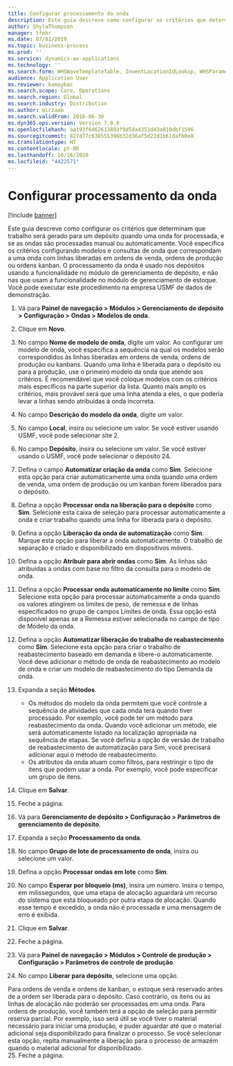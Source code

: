 ```yaml
---
title: Configurar processamento da onda
description: Este guia descreve como configurar os critérios que determinam que trabalho será gerado para um depósito quando uma onda for processada, e se as ondas são processadas manual ou automaticamente.
author: ShylaThompson
manager: tfehr
ms.date: 07/01/2019
ms.topic: business-process
ms.prod: ''
ms.service: dynamics-ax-applications
ms.technology: ''
ms.search.form: WHSWaveTemplateTable, InventLocationIdLookup, WHSParameters, ProdParameters, whswavetablecreatenew, WHSWaveTable, WHSWaveAttributes, WHSKanbanWaveTable, WHSWaveTableListPage, WHSKanbanWaveTableListPage
audience: Application User
ms.reviewer: kamaybac
ms.search.scope: Core, Operations
ms.search.region: Global
ms.search.industry: Distribution
ms.author: mirzaab
ms.search.validFrom: 2016-06-30
ms.dyn365.ops.version: Version 7.0.0
ms.openlocfilehash: aa193f6d62613893f9d5da4351d43a810dbf1596
ms.sourcegitcommit: 827d77c638555396b32d36af5d22d1b61dafb0e8
ms.translationtype: HT
ms.contentlocale: pt-BR
ms.lasthandoff: 10/16/2020
ms.locfileid: "4422571"
---
```

# <a name="configure-wave-processing"></a>Configurar processamento da onda

[!include [banner](../../includes/banner.md)]

Este guia descreve como configurar os critérios que determinam que trabalho será gerado para um depósito quando uma onda for processada, e se as ondas são processadas manual ou automaticamente. Você especifica os critérios configurando modelos e consultas de onda que correspondam a uma onda com linhas liberadas em ordens de venda, ordens de produção ou ordens kanban. O processamento da onda é usado nos depósitos usando a funcionalidade no módulo de gerenciamento de depósito, e não nas que usam a funcionalidade no módulo de gerenciamento de estoque. Você pode executar este procedimento na empresa USMF de dados de demonstração.

1. Vá para **Painel de navegação > Módulos > Gerenciamento de depósito > Configuração > Ondas > Modelos de onda**.
2. Clique em **Novo**.
3. No campo **Nome de modelo de onda**, digite um valor. Ao configurar um modelo de onda, você especifica a sequência na qual os modelos serão correspondidos às linhas liberadas em ordens de venda, ordens de produção ou kanbans. Quando uma linha é liberada para o depósito ou para a produção, use o primeiro modelo da onda que atende aos critérios. É recomendável que você coloque modelos com os critérios mais específicos na parte superior da lista. Quanto mais amplo os critérios, mais provável será que uma linha atenda a eles, o que poderia levar a linhas sendo atribuídas à onda incorreta.  
4. No campo **Descrição do modelo da onda**, digite um valor.
5. No campo **Local**, insira ou selecione um valor. Se você estiver usando USMF, você pode selecionar site 2.  
6. No campo **Depósito**, insira ou selecione um valor. Se você estiver usando o USMF, você pode selecionar o depósito 24.  
7. Defina o campo **Automatizar criação da onda** como **Sim**. Selecione esta opção para criar automaticamente uma onda quando uma ordem de venda, uma ordem de produção ou um kanban forem liberados para o depósito.  
8. Defina a opção **Processar onda na liberação para o depósito** como **Sim**. Selecione esta caixa de seleção para processar automaticamente a onda e criar trabalho quando uma linha for liberada para o depósito.  
9. Defina a opção **Liberação da onda de automatização** como **Sim**. Marque esta opção para liberar a onda automaticamente. O trabalho de separação é criado e disponibilizado em dispositivos móveis.  
10. Defina a opção **Atribuir para abrir ondas** como **Sim**. As linhas são atribuídas a ondas com base no filtro da consulta para o modelo de onda.  
11. Defina a opção **Processar onda automaticamente no limite** como **Sim**. Selecione esta opção para processar automaticamente a onda quando os valores atingirem os limites de peso, de remessa e de linhas especificados no grupo de campos Limites de onda. Essa opção está disponível apenas se a Remessa estiver selecionada no campo de tipo de Modelo da onda.  
12. Defina a opção **Automatizar liberação do trabalho de reabastecimento** como **Sim**. Selecione esta opção para criar o trabalho de reabastecimento baseado em demanda e libere-o automaticamente. Você deve adicionar o método de onda de reabastecimento ao modelo de onda e criar um modelo de reabastecimento do tipo Demanda da onda.  
13. Expanda a seção **Métodos**.

    - Os métodos do modelo da onda permitem que você controle a sequência de atividades que cada onda terá quando tiver processado. Por exemplo, você pode ter um método para reabastecimento da onda. Quando você adicionar um método, ele será automaticamente listado na localização apropriada na sequência de etapas. Se você definiu a opção de versão de trabalho de reabastecimento de automatização para Sim, você precisará adicionar aqui o método de reabastecimento.  
    - Os atributos da onda atuam como filtros, para restringir o tipo de itens que podem usar a onda. Por exemplo, você pode especificar um grupo de itens.  
14. Clique em **Salvar**.
15. Feche a página.
16. Vá para **Gerenciamento de depósito > Configuração > Parâmetros de gerenciamento de depósito**.
17. Expanda a seção **Processamento da onda**.
18. No campo **Grupo de lote de processamento de onda**, insira ou selecione um valor.
19. Defina a opção **Processar ondas em lote** como **Sim**.
20. No campo **Esperar por bloqueio (ms)**, insira um número. Insira o tempo, em milissegundos, que uma etapa de alocação aguardará um recurso do sistema que está bloqueado por outra etapa de alocação. Quando esse tempo é excedido, a onda não é processada e uma mensagem de erro é exibida.  
21. Clique em **Salvar**.
22. Feche a página.
23. Vá para **Painel de navegação > Módulos > Controle de produção > Configuração > Parâmetros de controle de produção**.
24. No campo **Liberar para depósito**, selecione uma opção.

Para ordens de venda e ordens de kanban, o estoque será reservado antes de a ordem ser liberada para o depósito. Caso contrário, os itens ou as linhas de alocação não poderão ser processadas em uma onda. Para ordens de produção, você também terá a opção de seleção para permitir reserva parcial. Por exemplo, isso será útil se você tiver o material necessário para iniciar uma produção, e puder aguardar até que o material adicional seja disponibilizado para finalizar o processo. Se você selecionar esta opção, repita manualmente a liberação para o processo de armazém quando o material adicional for disponibilizado.  
25. Feche a página.


